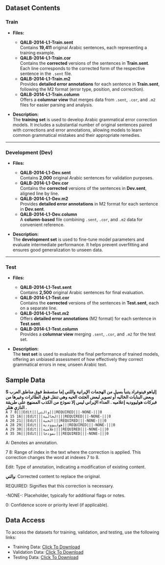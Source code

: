 ## Dataset Contents

### Train
- **Files:**
  - **QALB-2014-L1-Train.sent**  
    Contains **19,411** original Arabic sentences, each representing a training example.
  - **QALB-2014-L1-Train.cor**  
    Contains the **corrected** versions of the sentences in **Train.sent**. Each line corresponds to the corrected form of the respective sentence in the `.sent` file.
  - **QALB-2014-L1-Train.m2**  
    Provides **detailed error annotations** for each sentence in **Train.sent**, following the M2 format (error type, position, and correction).
  - **QALB-2014-L1-Train.column**  
    Offers a **columnar view** that merges data from `.sent`, `.cor`, and `.m2` files for easier parsing and analysis.

- **Description:**  
  The **training set** is used to develop Arabic grammatical error correction models. It includes a substantial number of original sentences paired with corrections and error annotations, allowing models to learn common grammatical mistakes and their appropriate remedies.

---

### Development (Dev)
- **Files:**
  - **QALB-2014-L1-Dev.sent**  
    Contains **2,000** original Arabic sentences for validation purposes.
  - **QALB-2014-L1-Dev.cor**  
    Contains the **corrected** versions of the sentences in **Dev.sent**, aligned line by line.
  - **QALB-2014-L1-Dev.m2**  
    Provides **detailed error annotations** in M2 format for each sentence in **Dev.sent**.
  - **QALB-2014-L1-Dev.column**  
    A **column-based** file combining `.sent`, `.cor`, and `.m2` data for convenient reference.

- **Description:**  
  The **development set** is used to fine-tune model parameters and evaluate intermediate performance. It helps prevent overfitting and ensures good generalization to unseen data.

---

### Test
- **Files:**
  - **QALB-2014-L1-Test.sent**  
    Contains **2,500** original Arabic sentences for final evaluation.
  - **QALB-2014-L1-Test.cor**  
    Contains the **corrected** versions of the sentences in **Test.sent**, each on a separate line.
  - **QALB-2014-L1-Test.m2**  
    Offers **detailed error annotations** (M2 format) for each sentence in **Test.sent**.
  - **QALB-2014-L1-Test.column**  
    Provides a **columnar view** merging `.sent`, `.cor`, and `.m2` for the test set.


- **Description:**  
  The **test set** is used to evaluate the final performance of trained models, offering an unbiased assessment of how effectively they correct grammatical errors in new, unseen Arabic text.

## Sample Data


**S إلياهو فينوغراد يتنبأ بسيل من الهجمات الإيرانية واللني إما ستسقط فوق مناطق العرب وبعض البنايات الخاليه أو تصوير لبعض الجثث الحيه وهي تنقل فوق الطائرات وغيرها من فبركات هوليووديه إعلاميه . العداء الإيراني ليس إلا نموذج من الكذب الممنهج على طريقة النازي هتلر .**  
`A 7 8|||Edit|||والتي|||REQUIRED|||-NONE-|||0`  
`A 15 16|||Edit|||الخالية|||REQUIRED|||-NONE-|||0`  
`A 20 21|||Edit|||الحية|||REQUIRED|||-NONE-|||0`  
`A 28 29|||Edit|||هوليوودية|||REQUIRED|||-NONE-|||0`  
`A 29 30|||Edit|||إعلامية|||REQUIRED|||-NONE-|||0`  
`A 35 36|||Edit|||نموذجا|||REQUIRED|||-NONE-|||0`  

A: Denotes an annotation.

7 8: Range of index in the text where the correction is applied. This correction changes the word at indexes 7 to 8.

Edit: Type of annotation, indicating a modification of existing content.  

<span dir="ltr">**والتي**: Corrected content to replace the original.</span>

REQUIRED: Signifies that this correction is necessary.  

-NONE-: Placeholder, typically for additional flags or notes.    

0: Confidence score or priority level (if applicable).    




## Data Access
To access the datasets for training, validation, and testing, use the following links:
- Training Data: [Click To Download](https://drive.google.com/file/d/1nWCQAENGr2TGC_27vz1NzteqmuXlTDx7/view?usp=sharing)
- Validation Data: [Click To Download](https://drive.google.com/file/d/1h8I0qNsNz1OfRzUQEahB8Zpiqyzi3OmB/view?usp=sharing)
- Testing Data: [Click To Download](https://drive.google.com/file/d/1EQuXoM3Tj5bZqsZxYBakhZ7ZNbFH-1LB/view?usp=sharing)

